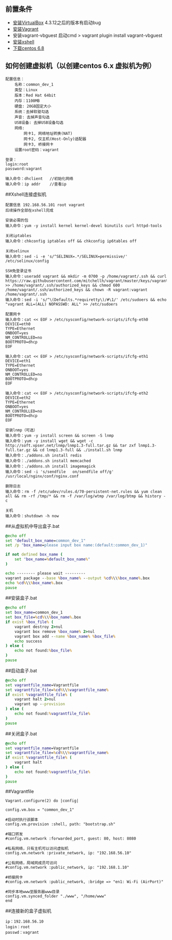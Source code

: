 ## 前置条件
- [安装VirtualBox](http://download.virtualbox.org/virtualbox/4.3.12/VirtualBox-4.3.12-93733-Win.exe) 4.3.12之后的版本有启动bug
- [安装Vagrant](https://www.vagrantup.com/downloads.html)
- 安装vagrant-vbguest 启动cmd > vagrant plugin install vagrant-vbguest
- [安装xshell](http://www.netsarang.com/download/down_xsh.html)
- [下载centos 6.8](http://mirrors.163.com/centos/6.8/isos/x86_64/CentOS-6.8-x86_64-minimal.iso)    
    

    
    
## 如何创建虚拟机（以创建centos 6.x 虚拟机为例）
```
配置信息：
    名称：common_dev_1
    类型：Linux
    版本：Red Hat 64bit
    内存：1100MB
    硬盘: 20GB固定大小
    系统：去掉软驱勾选
    声音: 去掉声音勾选
    USB设备: 去掉USB设备勾选
    网络:
        网卡1, 网络地址转换(NAT)
        网卡2, 仅主机(Host-Only)适配器
        网卡3, 桥接网卡
    设置root密码：vagrant

登录：
login:root
password:vagrant

输入命令：dhclient   //初始化网络
输入命令：ip addr    //查看ip
```




##Xshell连接虚拟机
```
配置信息 192.168.56.101 root vagrant
后续操作全部在xshell完成

安装必需的包
输入命令：yum -y install kernel kernel-devel binutils curl httpd-tools

关闭iptables
输入命令：chkconfig iptables off && chkconfig ip6tables off

关闭selinux
输入命令：sed -i -e 's/^SELINUX=.*/SELINUX=permissive/' /etc/selinux/config

SSH免登录证书
输入命令：useradd vagrant && mkdir -m 0700 -p /home/vagrant/.ssh && curl https://raw.githubusercontent.com/mitchellh/vagrant/master/keys/vagrant.pub >> /home/vagrant/.ssh/authorized_keys && chmod 600 /home/vagrant/.ssh/authorized_keys && chown -R vagrant:vagrant /home/vagrant/.ssh
输入命令：sed -i 's/^\(Defaults.*requiretty\)/#\1/' /etc/sudoers && echo "vagrant ALL=(ALL) NOPASSWD: ALL" >> /etc/sudoers

配置网卡
输入命令：cat << EOF > /etc/sysconfig/network-scripts/ifcfg-eth0
DEVICE=eth0
TYPE=Ethernet
ONBOOT=yes
NM_CONTROLLED=no
BOOTPROTO=dhcp
EOF

输入命令：cat << EOF > /etc/sysconfig/network-scripts/ifcfg-eth1
DEVICE=eth1
TYPE=Ethernet
ONBOOT=yes
NM_CONTROLLED=no
BOOTPROTO=dhcp
EOF

输入命令：cat << EOF > /etc/sysconfig/network-scripts/ifcfg-eth2
DEVICE=eth2
TYPE=Ethernet
ONBOOT=yes
NM_CONTROLLED=no
BOOTPROTO=dhcp
EOF

安装lnmp（可选）
输入命令：yum -y install screen && screen -S lnmp
输入命令：yum -y install wget && wget -c http://soft.vpser.net/lnmp/lnmp1.3-full.tar.gz && tar zxf lnmp1.3-full.tar.gz && cd lnmp1.3-full && ./install.sh lnmp
输入命令：./addons.sh install redis 
输入命令：./addons.sh install memcached
输入命令：./addons.sh install imagemagick
输入命令：sed -i 's/sendfile   on/sendfile off/g' /usr/local/nginx/conf/nginx.conf

删除日志
输入命令：rm -f /etc/udev/rules.d/70-persistent-net.rules && yum clean all && rm -rf /tmp/* && rm -f /var/log/wtmp /var/log/btmp && history -c

关机
输入命令：shutdown -h now
```



##从虚拟机中导出盒子.bat
```bat
@echo off
set "default_box_name=common_dev_1"
set /p "box_name=please input box name:(default:common_dev_1)"

if not defined box_name (
    set "box_name=%default_box_name%"
)

echo -------- please wait ---------
vagrant package --base %box_name% --output %cd%\\%box_name%.box
echo %cd%\\%box_name%.box
pause
```




##安装盒子.bat
```bat
@echo off
set box_name=common_dev_1
set box_file=%cd%\\%box_name%.box
if exist %box_file% (
    vagrant destroy 2>nul
    vagrant box remove %box_name% 2>nul
    vagrant box add --name %box_name% %box_file%
    echo success
) else (
    echo not found:%box_file%
)
pause
```



##启动盒子.bat
```bat
@echo off
set vagrantfile_name=Vagrantfile
set vagrantfile_file=%cd%\\%vagrantfile_name%
if exist %vagrantfile_file% (
    vagrant halt 2>nul
    vagrant up --provision
) else (
    echo not found:%vagrantfile_file%
)
pause
```



##关闭盒子.bat
```bat
@echo off
set vagrantfile_name=Vagrantfile
set vagrantfile_file=%cd%\\%vagrantfile_name%
if exist %vagrantfile_file% (
    vagrant halt
) else (
    echo not found:%vagrantfile_file%
)
pause
```

##Vagrantfile
```
Vagrant.configure(2) do |config| 

config.vm.box = "common_dev_1"

#启动时执行该脚本
config.vm.provision :shell, path: "bootstrap.sh"

#端口转发
#config.vm.network :forwarded_port, guest: 80, host: 8080

#私有网络，只有主机可以访问虚拟机
config.vm.network :private_network, ip: "192.168.56.10"

#公有网络，局域网成员可访问
#config.vm.network :public_network, ip: "192.168.1.10"

#桥接网卡
#config.vm.network :public_network, :bridge => "en1: Wi-Fi (AirPort)"

#同步本地www至服务器www目录
config.vm.synced_folder "./www", "/home/www"
end
```



##连接新的盒子虚拟机
```
ip：192.168.56.10
login：root
passwd：vagrant
```

